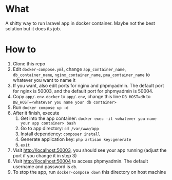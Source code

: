 # What
A shitty way to run laravel app in docker container. Maybe not the best solution but it does its job.  

# How to
1. Clone this repo
2. Edit `docker-compose.yml`, change `app_container_name`, `db_container_name`, `nginx_container_name`, `pma_container_name` to whatever you want to name it
3. If you want, also edit ports for nginx and phpmyadmin. The default port for nginx is 50003, and the default port for phpmyadmin is 50004.
4. Copy `app/.env.docker` to `app/.env`, change this line `DB_HOST=db` to `DB_HOST=<whatever you name your db container>`
5. Run `docker compose up -d`
6. After it finish, execute
    1. Get into the app container: `docker exec -it <whatever you name your app container> bash`
    2. Go to app directory: `cd /var/www/app`
    3. Install dependency: `composer install`
    4. Generate application key: `php artisan key:generate`
    5. `exit`
7. Visit [http://localhost:50003](http://localhost:50003), you should see your app running (adjust the port if you change it in step 3)
8. Visit [http://localhost:50004](http://localhost:50004) to access  phpmyadmin. The default username and password is `db`.
9. To stop the app, run `docker-compose down` this directory on host machine